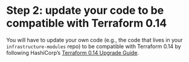 ---
---

# Step 2: update your code to be compatible with Terraform 0.14

You will have to update your own code (e.g., the code that lives in your `infrastructure-modules` repo) to be
compatible with Terraform 0.14 by following HashiCorp’s [Terraform 0.14
Upgrade Guide](https://www.terraform.io/upgrade-guides/0-14.html).


<!-- ##DOCS-SOURCER-START
{"sourcePlugin":"Local File Copier","hash":"2bf8d2aaa859b37000d7e248eb7d4c0b"}
##DOCS-SOURCER-END -->
